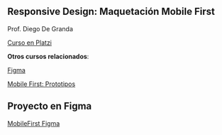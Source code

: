 ## Responsive Design: Maquetación Mobile First

Prof. Diego De Granda

[Curso en Platzi](https://platzi.com/cursos/mobile-first/)

**Otros cursos relacionados**: 

[Figma](https://platzi.com/cursos/figma-basico/)

[Mobile First: Prototipos](https://platzi.com/cursos/brief/)

## Proyecto en Figma

[MobileFirst Figma](https://www.figma.com/design/sMmlQaZldfDcLERYYWe6h4/Bata-Bit?node-id=44-593&node-type=canvas&t=EScJKoqXfuBzTsdK-0)
